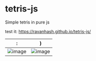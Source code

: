 # tetris-js

Simple tetris in pure js

test it: https://ravanhash.github.io/tetris-js/

:            |  )
:-------------------------:|:-------------------------:
![image](https://github.com/RavanHash/tetris-js/assets/115817218/3c938365-5efa-4d7c-9777-6713d0fb7cd7) |  ![image](https://github.com/RavanHash/tetris-js/assets/115817218/4544796e-0ad3-4fdc-b74a-5e516d8d96fc)

